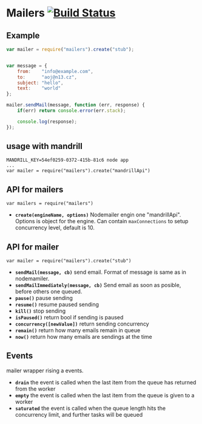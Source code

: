 
# Mailers [![Build Status](https://travis-ci.org/AoJ/mailers.svg?branch=master)](https://travis-ci.org/AoJ/mailers)


## Example
```js
var mailer = require("mailers").create("stub");


var message = {
	from:    "info@example.com",
	to:      "aoj@n13.cz",
	subject: "hello",
	text:    "world"
};

mailer.sendMail(message, function (err, response) {
	if(err) return console.error(err.stack);

	console.log(response);
});
```

## usage with mandrill
    MANDRILL_KEY=54ef0259-0372-415b-81c6 node app
    ...
    var mailer = require("mailers").create("mandrillApi")



## API for mailers
    var mailers = require("mailers")
* **<code>create(engineName, options)</code>** Nodemailer engin one "mandrillApi". Options is object for the engine. Can contain <code>maxConnections</code> to setup concurrency level, default is 10.


## API for mailer
    var mailer = require("mailers").create("stub")
* **<code>sendMail(message, cb)</code>** send email. Format of message is same as in nodemamiler.
* **<code>sendMailImmediately(message, cb)</code>** Send email as soon as posible, before others one queued.
* **<code>pause()</code>** pause sending
* **<code>resume()</code>** resume paused sending
* **<code>kill()</code>** stop sending
* **<code>isPaused()</code>** return bool if sending is paused
* **<code>concurrency([newValue])</code>** return sending concurrency
* **<code>remain()</code>** return how many emails remain in queue
* **<code>now()</code>** return how many emails are sendings at the time



## Events
mailer wrapper rising a events.
* **<code>drain</code>** the event is called when the last item from the queue has returned from the worker
* **<code>empty</code>** the event is called when the last item from the queue is given to a worker
* **<code>saturated</code>** the event is called when the queue length hits the concurrency limit, and further tasks will be queued